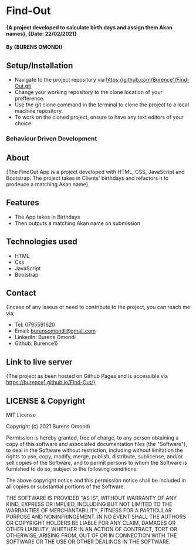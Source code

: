 # Find-Out
#### {A project developed to calculate birth days and assign them Akan names}, {Date: 22/02/2021}
#### By **{BURENS OMONDI}**
## Setup/Installation
* Navigate to the project repository via https://github.com/Burence1/Find-Out.git 
* Change your working repository to the clone location of your prefference.
* Use the git clone command in the terminal to clone the project to a local machine repository.
* To work on the cloned project, ensure to have any text editors of your choice.
### Behaviour Driven Development
## About
{The FindOut App is a project developed with HTML, CSS, JavaScript and Bootstrap. The project takes in Clients' birthdays and refactors it to prodeuce a matching Akan name}
## Features
* The App takes in Birthdays
* Then outputs a matching Akan name on submission
## Technologies used
* HTML
* Css
* JavaScript
* Bootstrap
 ## Contact
 {Incase of any isseus or need to contribute to the project, you can reach me via;
 * Tel: 0795591620
 * Email: burensomondi@gmail.com
 * LinkedIn: Burens Omondi
 * Github: Burence1}
 ## Link to live server
 {The project as been hosted on Github Pages and is accessible via https://burence1.github.io/Find-Out/}

 ## LICENSE & Copyright
 MIT License

Copyright (c) 2021 Burens Omondi

Permission is hereby granted, free of charge, to any person obtaining a copy
of this software and associated documentation files (the "Software"), to deal
in the Software without restriction, including without limitation the rights
to use, copy, modify, merge, publish, distribute, sublicense, and/or sell
copies of the Software, and to permit persons to whom the Software is
furnished to do so, subject to the following conditions:

The above copyright notice and this permission notice shall be included in all
copies or substantial portions of the Software.

THE SOFTWARE IS PROVIDED "AS IS", WITHOUT WARRANTY OF ANY KIND, EXPRESS OR
IMPLIED, INCLUDING BUT NOT LIMITED TO THE WARRANTIES OF MERCHANTABILITY,
FITNESS FOR A PARTICULAR PURPOSE AND NONINFRINGEMENT. IN NO EVENT SHALL THE
AUTHORS OR COPYRIGHT HOLDERS BE LIABLE FOR ANY CLAIM, DAMAGES OR OTHER
LIABILITY, WHETHER IN AN ACTION OF CONTRACT, TORT OR OTHERWISE, ARISING FROM,
OUT OF OR IN CONNECTION WITH THE SOFTWARE OR THE USE OR OTHER DEALINGS IN THE
SOFTWARE.
